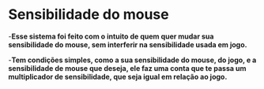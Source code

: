 # Sensibilidade do mouse



-**Esse sistema foi feito com o intuito de quem quer mudar sua sensibilidade do mouse, sem interferir na sensibilidade usada em jogo.**



-**Tem condições simples, como a sua sensibilidade do mouse, do jogo, e a sensibilidade de mouse que deseja, ele faz uma conta que te passa um multiplicador de sensibilidade, que seja igual em relação ao jogo.**
